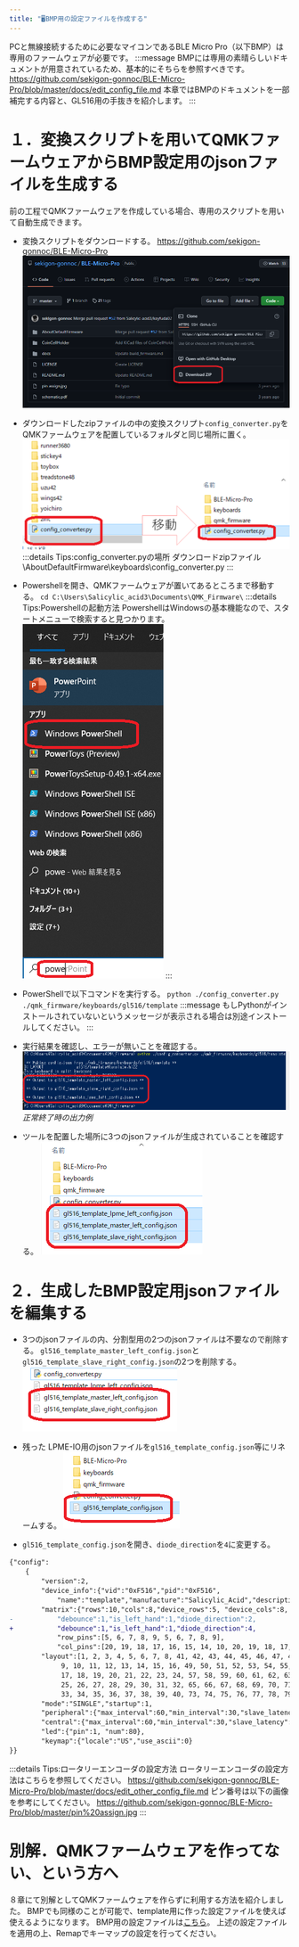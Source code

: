 ```yaml
---
title: "🖥BMP用の設定ファイルを作成する"
---
```


PCと無線接続するために必要なマイコンであるBLE Micro Pro（以下BMP）は専用のファームウェアが必要です。
:::message
BMPには専用の素晴らしいドキュメントが用意されているため、基本的にそちらを参照すべきです。
https://github.com/sekigon-gonnoc/BLE-Micro-Pro/blob/master/docs/edit_config_file.md
本章ではBMPのドキュメントを一部補完する内容と、GL516用の手抜きを紹介します。
:::

# １．変換スクリプトを用いてQMKファームウェアからBMP設定用のjsonファイルを生成する

前の工程でQMKファームウェアを作成している場合、専用のスクリプトを用いて自動生成できます。

- 変換スクリプトをダウンロードする。
https://github.com/sekigon-gonnoc/BLE-Micro-Pro
![](/images/gl516design/9-1_bmp-1.png)

- ダウンロードしたzipファイルの中の変換スクリプト`config_converter.py`をQMKファームウェアを配置しているフォルダと同じ場所に置く。
![](/images/gl516design/9-2_bmp-2.png)
:::details Tips:config_converter.pyの場所
ダウンロードzipファイル\AboutDefaultFirmware\keyboards\config_converter.py
:::

- Powershellを開き、QMKファームウェアが置いてあるところまで移動する。
`cd C:\Users\Salicylic_acid3\Documents\QMK_Firmware\`
:::details Tips:Powershellの起動方法
PowershellはWindowsの基本機能なので、スタートメニューで検索すると見つかります。
![](/images/gl516design/9-7_powershell-1.png)
:::

- PowerShellで以下コマンドを実行する。
`python ./config_converter.py ./qmk_firmware/keyboards/gl516/template`
:::message
もしPythonがインストールされていないというメッセージが表示される場合は別途インストールしてください。
:::

- 実行結果を確認し、エラーが無いことを確認する。
![](/images/gl516design/9-3_bmp-3.png)
*正常終了時の出力例*

- ツールを配置した場所に3つのjsonファイルが生成されていることを確認する。
![](/images/gl516design/9-4_bmp-4.png)

# ２．生成したBMP設定用jsonファイルを編集する

- 3つのjsonファイルの内、分割型用の2つのjsonファイルは不要なので削除する。
`gl516_template_master_left_config.json`と`gl516_template_slave_right_config.json`の2つを削除する。
![](/images/gl516design/9-5_bmp-5.png)

- 残った LPME-IO用のjsonファイルを`gl516_template_config.json`等にリネームする。
![](/images/gl516design/9-6_bmp-6.png)

- `gl516_template_config.json`を開き、`diode_direction`を`4`に変更する。
```diff json:gl516_template_config.json
{"config":
	{
		"version":2,
		"device_info":{"vid":"0xF516","pid":"0xF516",
			"name":"template","manufacture":"Salicylic_Acid","description":""},
		"matrix":{"rows":10,"cols":8,"device_rows":5, "device_cols":8,
-			"debounce":1,"is_left_hand":1,"diode_direction":2,
+			"debounce":1,"is_left_hand":1,"diode_direction":4,
			"row_pins":[5, 6, 7, 8, 9, 5, 6, 7, 8, 9],
			"col_pins":[20, 19, 18, 17, 16, 15, 14, 10, 20, 19, 18, 17, 16, 15, 14, 10],
		"layout":[1, 2, 3, 4, 5, 6, 7, 8, 41, 42, 43, 44, 45, 46, 47, 48, 0,
			 9, 10, 11, 12, 13, 14, 15, 16, 49, 50, 51, 52, 53, 54, 55, 56, 0,
			 17, 18, 19, 20, 21, 22, 23, 24, 57, 58, 59, 60, 61, 62, 63, 64, 0,
			 25, 26, 27, 28, 29, 30, 31, 32, 65, 66, 67, 68, 69, 70, 71, 72, 0,
			 33, 34, 35, 36, 37, 38, 39, 40, 73, 74, 75, 76, 77, 78, 79, 80]},
		"mode":"SINGLE","startup":1,
		"peripheral":{"max_interval":60,"min_interval":30,"slave_latency":7},
		"central":{"max_interval":60,"min_interval":30,"slave_latency":0},
		"led":{"pin":1, "num":80},
		"keymap":{"locale":"US","use_ascii":0}
}}
```
:::details Tips:ロータリーエンコーダの設定方法
ロータリーエンコーダの設定方法はこちらを参照してください。
https://github.com/sekigon-gonnoc/BLE-Micro-Pro/blob/master/docs/edit_other_config_file.md
ピン番号は以下の画像を参考にしてください。
https://github.com/sekigon-gonnoc/BLE-Micro-Pro/blob/master/pin%20assign.jpg
:::

# 別解．QMKファームウェアを作ってない、という方へ

８章にて別解としてQMKファームウェアを作らずに利用する方法を紹介しました。
BMPでも同様のことが可能で、template用に作った設定ファイルを使えば使えるようになります。
BMP用の設定ファイルは[こちら](https://github.com/Salicylic-acid3/Zenn-Content-Public/blob/main/gl516design/samples/gl516_template_config.json)。
上述の設定ファイルを適用の上、Remapでキーマップの設定を行ってください。
